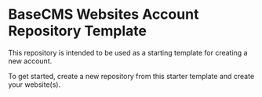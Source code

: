# BaseCMS Websites Account Repository Template
This repository is intended to be used as a starting template for creating a new account.

To get started, create a new repository from this starter template and create your website(s).

